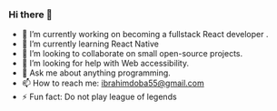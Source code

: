 ### Hi there 👋



- 🔭 I’m currently working on becoming a fullstack React developer .
- 🌱 I’m currently learning React Native
- 👯 I’m looking to collaborate on small open-source projects.
- 🤔 I’m looking for help with Web accessibility.
- 💬 Ask me about anything programming.
- 📫 How to reach me: ibrahimdoba55@gmail.com
- ⚡ Fun fact: Do not play league of legends

